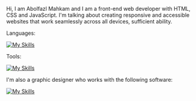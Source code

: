 Hi, I am Abolfazl Mahkam and I am a front-end web developer with HTML, CSS and JavaScript. I'm talking about creating responsive and accessible websites that work seamlessly across all devices, sufficient ability.

Languages:

[![My Skills](https://skillicons.dev/icons?i=js,html,css)](https://skillicons.dev)

Tools:

[![My Skills](https://skillicons.dev/icons?i=react,bootstrap,tailwind,xd,figma,wordpress)](https://skillicons.dev)

I'm also a graphic designer who works with the following software:

[![My Skills](https://skillicons.dev/icons?i=ps,pr,ai,ae)](https://skillicons.dev)
